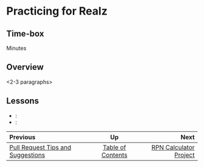# Practicing for Realz

## Time-box

<XX> Minutes

## Overview

<2-3 paragraphs>

## Lessons

* [<lesson title>](./<filename>.md): <objective of lesson>
* [<lesson title>](./<filename>.md): <objective of lesson>

| Previous | Up | Next |
|:---------|:---:|-----:|
| [Pull Request Tips and Suggestions](./pull_request_tips.md) | [Table of Contents](./README.md) | [RPN Calculator Project](./rpncalc_description.md) |
